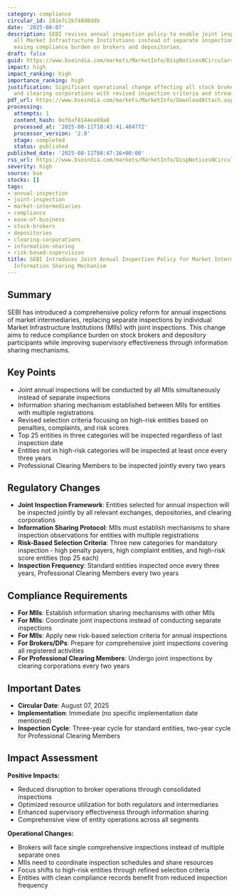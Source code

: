 ```yaml
---
category: compliance
circular_id: 281e7c2b748d0ddb
date: '2025-08-07'
description: SEBI revises annual inspection policy to enable joint inspections by
  all Market Infrastructure Institutions instead of separate inspections, aimed at
  easing compliance burden on brokers and depositories.
draft: false
guid: https://www.bseindia.com/markets/MarketInfo/DispNoticesNCirculars.aspx?Noticeid={B46C7719-93FD-450A-B4DC-C3BA69D34CCD}&noticeno=20250811-11&dt=08/11/2025&icount=11&totcount=59&flag=0
impact: high
impact_ranking: high
importance_ranking: high
justification: Significant operational change affecting all stock brokers, depositories
  and clearing corporations with revised inspection criteria and streamlined processes
pdf_url: https://www.bseindia.com/markets/MarketInfo/DownloadAttach.aspx?id=20250811-11&attachedId=c5fce7a6-baf2-4f03-9887-f965d471e6ac
processing:
  attempts: 1
  content_hash: 0ef6af8144ea69a8
  processed_at: '2025-08-11T18:43:41.484772'
  processor_version: '2.0'
  stage: completed
  status: published
published_date: '2025-08-11T08:47:16+00:00'
rss_url: https://www.bseindia.com/markets/MarketInfo/DispNoticesNCirculars.aspx?Noticeid={B46C7719-93FD-450A-B4DC-C3BA69D34CCD}&noticeno=20250811-11&dt=08/11/2025&icount=11&totcount=59&flag=0
severity: high
source: bse
stocks: []
tags:
- annual-inspection
- joint-inspection
- market-intermediaries
- compliance
- ease-of-business
- stock-brokers
- depositories
- clearing-corporations
- information-sharing
- risk-based-supervision
title: SEBI Introduces Joint Annual Inspection Policy for Market Intermediaries -
  Information Sharing Mechanism
---
```


## Summary

SEBI has introduced a comprehensive policy reform for annual inspections of market intermediaries, replacing separate inspections by individual Market Infrastructure Institutions (MIIs) with joint inspections. This change aims to reduce compliance burden on stock brokers and depository participants while improving supervisory effectiveness through information sharing mechanisms.

## Key Points

- Joint annual inspections will be conducted by all MIIs simultaneously instead of separate inspections
- Information sharing mechanism established between MIIs for entities with multiple registrations
- Revised selection criteria focusing on high-risk entities based on penalties, complaints, and risk scores
- Top 25 entities in three categories will be inspected regardless of last inspection date
- Entities not in high-risk categories will be inspected at least once every three years
- Professional Clearing Members to be inspected jointly every two years

## Regulatory Changes

- **Joint Inspection Framework**: Entities selected for annual inspection will be inspected jointly by all relevant exchanges, depositories, and clearing corporations
- **Information Sharing Protocol**: MIIs must establish mechanisms to share inspection observations for entities with multiple registrations
- **Risk-Based Selection Criteria**: Three new categories for mandatory inspection - high penalty payers, high complaint entities, and high-risk score entities (top 25 each)
- **Inspection Frequency**: Standard entities inspected once every three years, Professional Clearing Members every two years

## Compliance Requirements

- **For MIIs**: Establish information sharing mechanisms with other MIIs
- **For MIIs**: Coordinate joint inspections instead of conducting separate inspections
- **For MIIs**: Apply new risk-based selection criteria for annual inspections
- **For Brokers/DPs**: Prepare for comprehensive joint inspections covering all registered activities
- **For Professional Clearing Members**: Undergo joint inspections by clearing corporations every two years

## Important Dates

- **Circular Date**: August 07, 2025
- **Implementation**: Immediate (no specific implementation date mentioned)
- **Inspection Cycle**: Three-year cycle for standard entities, two-year cycle for Professional Clearing Members

## Impact Assessment

**Positive Impacts:**
- Reduced disruption to broker operations through consolidated inspections
- Optimized resource utilization for both regulators and intermediaries
- Enhanced supervisory effectiveness through information sharing
- Comprehensive view of entity operations across all segments

**Operational Changes:**
- Brokers will face single comprehensive inspections instead of multiple separate ones
- MIIs need to coordinate inspection schedules and share resources
- Focus shifts to high-risk entities through refined selection criteria
- Entities with clean compliance records benefit from reduced inspection frequency
